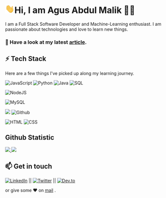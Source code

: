 # <img src="https://raw.githubusercontent.com/ABSphreak/ABSphreak/master/gifs/Hi.gif" width="30px">Hi, I am Agus Abdul Malik 👨‍💻

I am a Full Stack Software Developer and Machine-Learning enthusiast. I am passionate about technologies and love to learn new things.

### 🔭 Have a look at my latest [article](https://malikagus.blogspot.com/).


## ⚡ Tech Stack

Here are a few things I've picked up along my learning journey.


  ![JavaScript](https://img.shields.io/badge/JavaScript-F7DF1E?style=for-the-badge&logo=javascript&logoColor=black) ![Python](https://img.shields.io/badge/-Python-000?style=for-the-badge&logo=python) ![Java](https://img.shields.io/badge/Java-ED8B00?style=for-the-badge&logo=java&logoColor=white) ![SQL](https://img.shields.io/badge/-SQL-000?style=for-the-badge&logo=MySQL&logoColor=4479A1)
  
 ![NodeJS](https://img.shields.io/badge/Node.js-43853D?style=for-the-badge&logo=node.js&logoColor=white)

 ![MySQL](https://img.shields.io/badge/MySQL-00000F?style=for-the-badge&logo=mysql&logoColor=white)

 ![](https://img.shields.io/badge/git%20-%23F05033.svg?&style=for-the-badge&logo=git&logoColor=white)  ![Github](https://img.shields.io/badge/github%20-%23121011.svg?&style=for-the-badge&logo=github&logoColor=white)
 
 ![HTML](https://img.shields.io/badge/HTML5-E34F26?style=for-the-badge&logo=html5&logoColor=white) ![CSS](https://img.shields.io/badge/CSS-239120?&style=for-the-badge&logo=css3&logoColor=white)
 
## Github Statistic
<p align="left">
<a href="https://github.com/magusabdul">
  <img height="180em" src="https://github-readme-stats-eight-theta.vercel.app/api?username=magusabdul&show_icons=true&theme=algolia&include_all_commits=true&count_private=true"/>
  <img height="180em" src="https://github-readme-stats-eight-theta.vercel.app/api/top-langs/?username=magusabdul&layout=compact&langs_count=8&theme=algolia"/>
</a>
</p> 

## 📫 Get in touch
[![LinkedIn](https://img.shields.io/badge/LinkedIn-0077B5?style=for-the-badge&logo=linkedin&logoColor=white)](https://in.linkedin.com/in/agus-abdul-malik) || [![Twitter](https://img.shields.io/badge/Twitter-1DA1F2?style=for-the-badge&logo=twitter&logoColor=white)](https://twitter.com/magusabdul) || [![Dev.to](https://img.shields.io/badge/dev.to-0A0A0A?style=for-the-badge&logo=dev.to&logoColor=white)](https://dev.to/magusabdul)


 or give some ♥ on [mail](mailto:magusabdul@gmail.com) .
